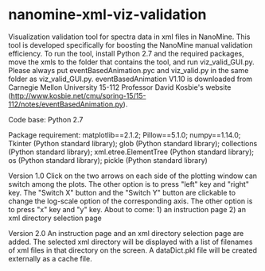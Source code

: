 # nanomine-xml-viz-validation
Visualization validation tool for spectra data in xml files in NanoMine. This tool is developed specifically for boosting the NanoMine manual validation efficiency. To run the tool, install Python 2.7 and the required packages, move the xmls to the folder that contains the tool, and run viz_valid_GUI.py. Please always put eventBasedAnimation.pyc and viz_valid.py in the same folder as viz_valid_GUI.py. eventBasedAnimation V1.10 is downloaded from Carnegie Mellon University 15-112 Professor David Kosbie's website (http://www.kosbie.net/cmu/spring-15/15-112/notes/eventBasedAnimation.py).

Code base: Python 2.7

Package requirement:
    matplotlib==2.1.2; Pillow==5.1.0; numpy==1.14.0; Tkinter (Python standard library); glob (Python standard library); collections (Python standard library); xml.etree.ElementTree (Python standard library); os (Python standard library); pickle (Python standard library)

Version 1.0
    Click on the two arrows on each side of the plotting window can switch among the plots. The other option is to press "left" key and "right" key.
    The "Switch X" button and the "Switch Y" button are clickable to change the log-scale option of the corresponding axis. The other option is to press "x" key and "y" key.
    About to come: 1) an instruction page
                   2) an xml directory selection page

Version 2.0
    An instruction page and an xml directory selection page are added. The selected xml directory will be displayed with a list of filenames of xml files in that directory on the screen. A dataDict.pkl file will be created externally as a cache file.